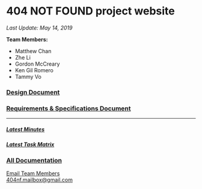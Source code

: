 # 404 NOT FOUND project website
*Last Update: May 14, 2019*

**Team Members:**
- Matthew Chan
- Zhe Li
- Gordon McCreary
- Ken Gil Romero
- Tammy Vo  
  
### [Design Document](website/documents/Design.pdf)  
### [Requirements & Specifications Document](website/documents/Requirements_Specification.pdf)  
  
______________________________________  
  
##### [Latest Minutes](website/documents/Minutes_Week_07.pdf)  
##### [Latest Task Matrix](website/documents/TaskMatrix_Week_07.pdf)  
### [All Documentation](website/Documentation.md)  
  
  
  
  
[Email Team Members](mailto:404nf.mailbox@gmail.com)  
404nf.mailbox@gmail.com
